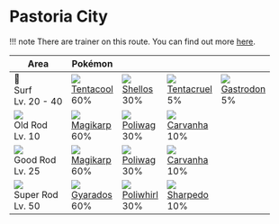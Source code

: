 # Pastoria City

!!! note
    There are trainer on this route. You can find out more [here](../../trainer_changes/pastoria_city/).


Area                                  | Pokémon                        | &nbsp;                         | &nbsp;                         | &nbsp;
---                                   | ---                            | ---                            | ---                            | ---
🌊<br>Surf<br>Lv. 20 - 40              | ![][072]<br>[Tentacool]<br>60% | ![][422]<br>[Shellos]<br>30%   | ![][073]<br>[Tentacruel]<br>5% | ![][423]<br>[Gastrodon]<br>5%
![][old-rod]<br>Old Rod<br>Lv. 10     | ![][129]<br>[Magikarp]<br>60%  | ![][060]<br>[Poliwag]<br>30%   | ![][318]<br>[Carvanha]<br>10%  | &nbsp;
![][good-rod]<br>Good Rod<br>Lv. 25   | ![][129]<br>[Magikarp]<br>60%  | ![][060]<br>[Poliwag]<br>30%   | ![][318]<br>[Carvanha]<br>10%  | &nbsp;
![][super-rod]<br>Super Rod<br>Lv. 50 | ![][130]<br>[Gyarados]<br>60%  | ![][061]<br>[Poliwhirl]<br>30% | ![][319]<br>[Sharpedo]<br>10%  | &nbsp;

[Poliwag]: ../../pokemon_changes/060/
[Poliwhirl]: ../../pokemon_changes/061/
[Tentacool]: ../../pokemon_changes/072/
[Tentacruel]: ../../pokemon_changes/073/
[Magikarp]: ../../pokemon_changes/129/
[Gyarados]: ../../pokemon_changes/130/
[Carvanha]: ../../pokemon_changes/318/
[Sharpedo]: ../../pokemon_changes/319/
[Shellos]: ../../pokemon_changes/422/
[Gastrodon]: ../../pokemon_changes/423/
[good-rod]: ../img/items/good-rod.png
[old-rod]: ../img/items/old-rod.png
[super-rod]: ../img/items/super-rod.png
[060]: ../img/pokemon/060.png
[061]: ../img/pokemon/061.png
[072]: ../img/pokemon/072.png
[073]: ../img/pokemon/073.png
[129]: ../img/pokemon/129.png
[130]: ../img/pokemon/130.png
[318]: ../img/pokemon/318.png
[319]: ../img/pokemon/319.png
[422]: ../img/pokemon/422.png
[423]: ../img/pokemon/423.png
